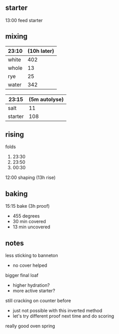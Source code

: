 ## starter
13:00 feed starter

## mixing
| 23:10  | (10h later) |
| ----------- |:----|
| white       | 402 |
| whole       | 13  |
| rye         | 25  |
| water       | 342 |


| 23:15 | (5m autolyse) |
| ----------- |:----|
| salt        | 11  |
| starter     | 108 |

## rising
folds
1. 23:30
2. 23:50
3. 00:30

12:00 shaping (13h rise)

## baking
15:15 bake (3h proof)
- 455 degrees
- 30 min covered
- 13 min uncovered

## notes
less sticking to banneton
- no cover helped

bigger final loaf
- higher hydration?
- more active starter?

still cracking on counter before
- just not possible with this inverted method
- let's try different proof next time and do scoring

really good oven spring
